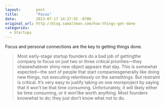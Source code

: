 ```yaml
---
layout:       post
title:        "Focus"
date:         2013-07-17 14:27:55 -0700
original_url: http://blog.samaltman.com/how-things-get-done
categories:
  - Startups
---
```


Focus and personal connections are the key to getting things done.

 > 
 > 
 >  Most early-stage startup founders do a bad job of gettingthe company to focus on just two or three critical priorities—they chasewhatever shiny new object appears that day. This is somewhat expected—the sort of people that start companiesgenerally like doing new things, not executing relentlessly on the samethings.  But restraint is critical.  It’s very easy to justify taking on one moreproject by saying that it won’t be that time consuming.  Unfortunately, it will likely either be time consuming, or it won’tbe worth anything.  Most founders knowwhat to do; they just don’t know what not to do. 
 > 
 > 
